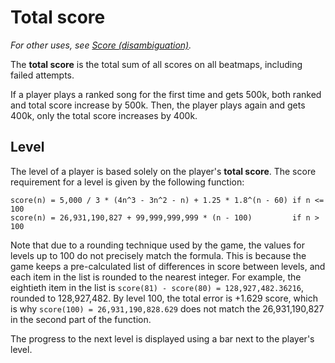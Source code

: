 # Total score

*For other uses, see [Score (disambiguation)](/wiki/Disambiguation/Score).*

The **total score** is the total sum of all scores on all beatmaps, including failed attempts.

If a player plays a ranked song for the first time and gets 500k, both ranked and total score increase by 500k. Then, the player plays again and gets 400k, only the total score increases by 400k.

## Level

The level of a player is based solely on the player's **total score**. The score requirement for a level is given by the following function:

```
score(n) = 5,000 / 3 * (4n^3 - 3n^2 - n) + 1.25 * 1.8^(n - 60) if n <= 100
score(n) = 26,931,190,827 + 99,999,999,999 * (n - 100)         if n > 100
```

Note that due to a rounding technique used by the game, the values for levels up to 100 do not precisely match the formula. This is because the game keeps a pre-calculated list of differences in score between levels, and each item in the list is rounded to the nearest integer. For example, the eightieth item in the list is `score(81) - score(80) = 128,927,482.36216`, rounded to 128,927,482. By level 100, the total error is +1.629 score, which is why `score(100) = 26,931,190,828.629` does not match the 26,931,190,827 in the second part of the function.

The progress to the next level is displayed using a bar next to the player's level.
